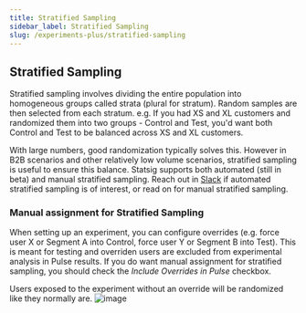 ```yaml
---
title: Stratified Sampling
sidebar_label: Stratified Sampling
slug: /experiments-plus/stratified-sampling
---
```


## Stratified Sampling

Stratified sampling involves dividing the entire population into homogeneous groups called strata (plural for stratum). Random samples are then selected from each stratum. e.g. If you had  XS and XL customers and randomized them into two groups - Control and Test, you'd want both Control and Test to be balanced across XS and XL customers. 

With large numbers, good randomization typically solves this. However in B2B scenarios and other relatively low volume scenarios, stratified sampling is useful to ensure this balance. Statsig supports both automated (still in beta) and manual stratified sampling. Reach out in [Slack](https://statsig.com/slack) if automated stratified sampling is of interest, or read on for manual stratified sampling.

### Manual assignment for Stratified Sampling
When setting up an experiment, you can configure overrides (e.g. force user X or Segment A into Control, force user Y or Segment B into Test). This is  meant for testing and overriden users are excluded from experimental analysis in Pulse results. If you do want manual assignment for stratified sampling, you should check the _Include Overrides in Pulse_ checkbox. 

Users exposed to the experiment without an override will be randomized like they normally are. 
![image](https://user-images.githubusercontent.com/31516123/230964234-8cc81f66-f4f8-4f37-b6df-6d36d0d7ab98.png)

